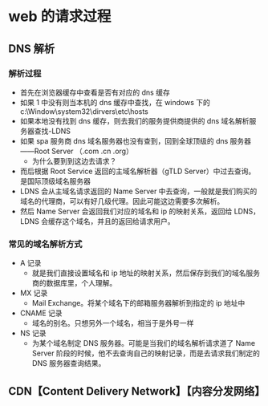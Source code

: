 # web 的请求过程

## DNS 解析

### 解析过程

* 首先在浏览器缓存中查看是否有对应的 dns 缓存
* 如果 1 中没有则当本机的 dns 缓存中查找，在 windows 下的 c:\Window\system32\dirvers\etc\hosts
* 如果本地没有找到 dns 缓存，则去我们的服务提供商提供的 dns 域名解析服务器查找-LDNS
* 如果 spa 服务商 dns 域名服务器也没有查到，回到全球顶级的 dns 服务器——Root Server （.com .cn .org）
  * 为什么要到到这边去请求？
* 而后根据 Root Service 返回的主域名解析器（gTLD Server）中过去查询。是国际顶级域名服务器
* LDNS 会从主域名请求返回的 Name Server 中去查询，一般就是我们购买的域名的代理商，可以有好几级代理。因此可能这边需要多次解析。
* 然后 Name Server 会返回我们对应的域名和 ip 的映射关系，返回给 LDNS，LDNS 会缓存这个域名，并且的返回给请求用户。

### 常见的域名解析方式

* A 记录
  * 就是我们直接设置域名和 ip 地址的映射关系，然后保存到我们的域名服务商的数据库里，个人理解。
* MX 记录
  * Mail Exchange。将某个域名下的邮箱服务器解析到指定的 ip 地址中
* CNAME 记录
  * 域名的别名。只想另外一个域名，相当于是外号一样
* NS 记录
  * 为某个域名制定 DNS 服务器。可能是当我们的域名解析请求道了 Name Server 阶段的时候，他不去查询自己的映射记录，而是去请求我们制定的 DNS 服务器查询结果。

## CDN【Content Delivery Network】【内容分发网络】
